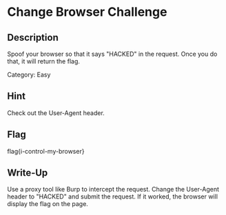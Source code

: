# Change Browser Challenge

## Description

Spoof your browser so that it says "HACKED" in the request. Once you do that, it will return the flag.

Category: Easy

## Hint

Check out the User-Agent header.

## Flag

flag{i-control-my-browser}

## Write-Up

Use a proxy tool like Burp to intercept the request. Change the User-Agent header to "HACKED" and submit the request.
If it worked, the browser will display the flag on the page.